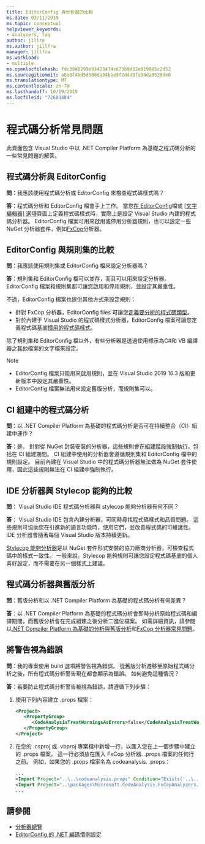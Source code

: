 ```yaml
---
title: EditorConfig 與分析器的比較
ms.date: 03/11/2019
ms.topic: conceptual
helpviewer_keywords:
- analyzers, faq
author: jillre
ms.author: jillfra
manager: jillfra
ms.workload:
- multiple
ms.openlocfilehash: fdc30d0299e83423474c673b9d32e019885c2d52
ms.sourcegitcommit: a8e8f4bd5d508da34bbe9f2d4d9fa94da0539de0
ms.translationtype: MT
ms.contentlocale: zh-TW
ms.lasthandoff: 10/19/2019
ms.locfileid: "72603884"
---
```

# <a name="code-analysis-faq"></a>程式碼分析常見問題

此頁面包含 Visual Studio 中以 .NET Compiler Platform 為基礎之程式碼分析的一些常見問題的解答。

## <a name="code-analysis-versus-editorconfig"></a>程式碼分析與 EditorConfig

**問**：我應該使用程式碼分析或 EditorConfig 來檢查程式碼樣式嗎？

**答**：程式碼分析和 EditorConfig 檔會手上工作。 當您[在 EditorConfig](../ide/editorconfig-code-style-settings-reference.md)檔或 [[文字編輯器] 選項](../ide/code-styles-and-code-cleanup.md)頁面上定義程式碼樣式時，實際上是設定 Visual Studio 內建的程式碼分析器。 EditorConfig 檔案可用來啟用或停用分析器規則，也可以設定一些 NuGet 分析器套件，例如[FxCop](configure-fxcop-analyzers.md)分析器。

## <a name="editorconfig-versus-rule-sets"></a>EditorConfig 與規則集的比較

**問**：我應該使用規則集或 EditorConfig 檔來設定分析器嗎？

**答**：規則集和 EditorConfig 檔可以並存，而且可以用來設定分析器。 EditorConfig 檔案和規則集都可讓您啟用和停用規則，並設定其嚴重性。

不過，EditorConfig 檔案也提供其他方式來設定規則：

- 針對 FxCop 分析器，EditorConfig files 可讓您[定義要分析的程式碼類型](fxcop-analyzer-options.md)。
- 對於內建于 Visual Studio 的程式碼樣式分析器，EditorConfig 檔案可讓您定義程式碼基底[慣用的程式碼樣式](../ide/editorconfig-code-style-settings-reference.md)。

除了規則集和 EditorConfig 檔以外，有些分析器是透過使用標示為C#和 VB 編譯器之[其他](../ide/build-actions.md#build-action-values)檔案的文字檔來設定。

> [!NOTE]
> - EditorConfig 檔案只能用來啟用規則，並在 Visual Studio 2019 16.3 版和更新版本中設定其嚴重性。
> - EditorConfig 檔案無法用來設定舊版分析，而規則集可以。

## <a name="code-analysis-in-ci-builds"></a>CI 組建中的程式碼分析

**問**：以 .NET Compiler Platform 為基礎的程式碼分析是否可在持續整合（CI）組建中運作？

**答**：是。 針對從 NuGet 封裝安裝的分析器，這些規則會[在組建階段強制執行](roslyn-analyzers-overview.md#build-errors)，包括在 CI 組建期間。 CI 組建中使用的分析器會遵循規則集和 EditorConfig 檔中的規則設定。 目前內建在 Visual Studio 中的程式碼分析器無法做為 NuGet 套件使用，因此這些規則無法在 CI 組建中強制執行。

## <a name="ide-analyzers-versus-stylecop"></a>IDE 分析器與 Stylecop 能夠的比較

**問**： Visual Studio IDE 程式碼分析器與 stylecop 能夠分析器有何不同？

**答**： Visual Studio IDE 包含內建分析器，可同時尋找程式碼樣式和品質問題。 這些規則可協助您在引進新的語言功能時，使用它們，並改善程式碼的可維護性。 IDE 分析器會隨著每個 Visual Studio 版本持續更新。

[Stylecop 能夠分析器](https://github.com/DotNetAnalyzers/StyleCopAnalyzers)是以 NuGet 套件形式安裝的協力廠商分析器，可檢查程式碼中的樣式一致性。 一般來說，Stylecop 能夠規則可讓您設定程式碼基底的個人喜好設定，而不需要在另一個樣式上建議。

## <a name="code-analyzers-versus-legacy-analysis"></a>程式碼分析器與舊版分析

**問**：舊版分析和以 .NET Compiler Platform 為基礎的程式碼分析有何差異？

**答**：以 .NET Compiler Platform 為基礎的程式碼分析會即時分析原始程式碼和編譯期間，而舊版分析會在完成組建之後分析二進位檔案。 如需詳細資訊，請參閱以[.NET Compiler Platform 為基礎的分析與舊版分析](roslyn-analyzers-overview.md#source-code-analysis-versus-legacy-analysis)和[FxCop 分析器常見問題](fxcop-analyzers-faq.md)。

## <a name="treat-warnings-as-errors"></a>將警告視為錯誤

**問**：我的專案使用 build 選項將警告視為錯誤。 從舊版分析遷移至原始程式碼分析之後，所有程式碼分析警告現在都會顯示為錯誤。 如何避免這種情況？

**答**：若要防止程式碼分析警告被視為錯誤，請遵循下列步驟：

  1. 使用下列內容建立 .props 檔案：

     ```xml
     <Project>
        <PropertyGroup>
           <CodeAnalysisTreatWarningsAsErrors>false</CodeAnalysisTreatWarningsAsErrors>
        </PropertyGroup>
     </Project>
     ```

  2. 在您的 .csproj 或. vbproj 專案檔中新增一行，以匯入您在上一個步驟中建立的 .props 檔案。 這一行必須放在匯入 FxCop 分析器. .props 檔案的任何行之前。 例如，如果您的 .props 檔案名為 codeanalysis. .props：

     ```xml
     ...
     <Import Project="..\..\codeanalysis.props" Condition="Exists('..\..\codeanalysis.props')" />
     <Import Project="..\packages\Microsoft.CodeAnalysis.FxCopAnalyzers.2.6.5\build\Microsoft.CodeAnalysis.FxCopAnalyzers.props" Condition="Exists('..\packages\Microsoft.CodeAnalysis.FxCopAnalyzers.2.6.5\build\Microsoft.CodeAnalysis.FxCopAnalyzers.props')" />
     ...
     ```

## <a name="see-also"></a>請參閱

- [分析器總覽](roslyn-analyzers-overview.md)
- [EditorConfig 的 .NET 編碼慣例設定](../ide/editorconfig-code-style-settings-reference.md)
